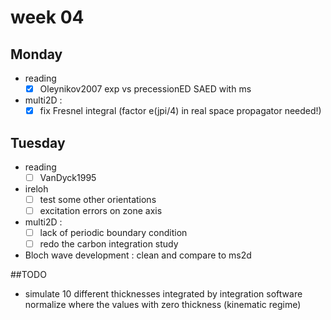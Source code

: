 # week 04
## Monday
- reading
    - [x] Oleynikov2007 exp vs precessionED SAED with ms
- multi2D :
    - [x] fix Fresnel integral (factor e(jpi/4) in real space propagator needed!)

## Tuesday
- reading
    - [ ] VanDyck1995
- ireloh  
    - [ ] test some other orientations
    - [ ] excitation errors on zone axis
- multi2D :
    - [ ] lack of periodic boundary condition
    - [ ] redo the carbon integration study

- Bloch wave development : clean and compare to ms2d

##TODO

- simulate 10 different thicknesses integrated by integration software
normalize where the values with zero thickness (kinematic regime)
